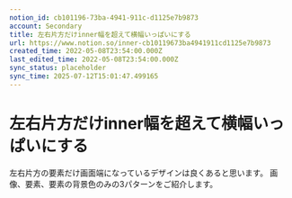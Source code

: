 ```yaml
---
notion_id: cb101196-73ba-4941-911c-d1125e7b9873
account: Secondary
title: 左右片方だけinner幅を超えて横幅いっぱいにする
url: https://www.notion.so/inner-cb10119673ba4941911cd1125e7b9873
created_time: 2022-05-08T23:54:00.000Z
last_edited_time: 2022-05-08T23:54:00.000Z
sync_status: placeholder
sync_time: 2025-07-12T15:01:47.499165
---
```

# 左右片方だけinner幅を超えて横幅いっぱいにする

左右片方の要素だけ画面端になっているデザインは良くあると思います。
画像、要素、要素の背景色のみの3パターンをご紹介します。